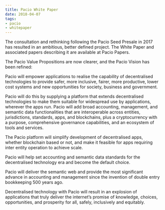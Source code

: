 ```yaml
---
title: Pacio White Paper
date: 2018-04-07
tags:
- pacio
- whitepaper
---
```


The consultation and rethinking following the Pacio Seed Presale in 2017 has resulted in an ambitious, better defined project. The White Paper and associated papers describing it are available at Pacio Papers.

The Pacio Value Propositions are now clearer, and the Pacio Vision has been refined:

Pacio will empower applications to realise the capability of decentralised technologies to provide safer, more inclusive, fairer, more productive, lower cost systems and new opportunities for society, business and government.

Pacio will do this by supplying a platform that extends decentralised technologies to make them suitable for widespread use by applications, wherever the apps run. Pacio will add broad accounting, management, and semantic data functionalities that are interoperable across entities, jurisdictions, standards, apps, and blockchains, plus a cryptocurrency with a purpose, comprehensive governance capabilities, and an ecosystem of tools and services.

The Pacio platform will simplify development of decentralised apps, whether blockchain based or not, and make it feasible for apps requiring inter entity operation to achieve scale.

Pacio will help set accounting and semantic data standards for the decentralised technology era and become the default choice.

Pacio will deliver the semantic web and provide the most significant advance in accounting and management since the invention of double entry bookkeeping 500 years ago.

Decentralised technology with Pacio will result in an explosion of applications that truly deliver the internet’s promise of knowledge, choices, opportunities, and prosperity for all, safely, inclusively and equitably.